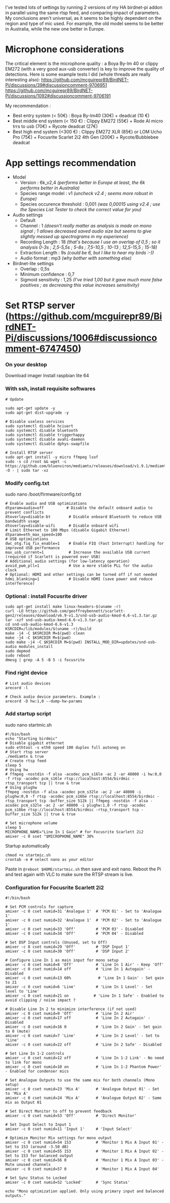 I've tested lots of settings by running 2 versions of my HA birdnet-pi addon in parallel using the same rtsp feed, and comparing impact of parameters. 
My conclusions aren't universal, as it seems to be highly dependent on the region and type of mic used. For example, the old model seems to be better in Australia, while the new one better in Europe.

# Microphone considerations
The critical element is the microphone quality : a Boya By-lm 40 or clippy EM272 (with a very good aux-usb converter) is key to improve the quality of detections. 
Here is some example tests I did (whole threads are really interesting also): https://github.com/mcguirepr89/BirdNET-Pi/discussions/39#discussioncomment-9706951 
https://github.com/mcguirepr89/BirdNET-Pi/discussions/1092#discussioncomment-9706191

My recommendation :
- Best entry system (< 50€) : Boya By-lm40 (30€) + deadcat (10 €)
- Best middle end system (< 150 €) : Clippy EM272 (55€) + Rode AI micro trrs to usb (70€) + Rycote deadcat (27€)
- Best high end system (<300 €) : Clippy EM272 XLR (85€) or LOM Ucho Pro (75€) + Focusrite Scarlet 2i2 4th Gen (200€) + Rycote/Bubblebee deadcat

# App settings recommendation
- Model
    - Version : 6k_v2,4 _(performs better in Europe at least, the 6k performs better in Australia)_
    - Species range model : v1 _(uncheck v2.4 ; seems more robust in Europe)_
    - Species occurence threshold : 0,001 _(was 0,00015 using v2.4 ; use the Species List Tester to check the correct value for you)_
- Audio settings
    - Default
    - Channel : 1 _(doesn't really matter as analysis is made on mono signal ; 1 allows decreased saved audio size but seems to give slightly messed up spectrograms in my experience)_
    - Recording Length : 18 _(that's because I use an overlap of 0,5 ; so it analysis 0-3s ; 2,5-5,5s ; 5-8s ; 7,5-10,5 ; 10-13 ; 12,5-15,5 ; 15-18)_
    - Extraction Length : 9s _(could be 6, but I like to hear my birds :-))_
    - Audio format : mp3 _(why bother with something else)_
- Birdnet-lite settings
    - Overlap : 0,5s
    - Minimum confidence : 0,7
    - Sigmoid sensitivity : 1,25 _(I've tried 1,00 but it gave much more false positives ; as decreasing this value increases sensitivity)_

# Set RTSP server (https://github.com/mcguirepr89/BirdNET-Pi/discussions/1006#discussioncomment-6747450)
### On your desktop
Download imager
Install raspbian lite 64

### With ssh, install requisite softwares
```
# Update

sudo apt-get update -y
sudo apt-get dist-upgrade -y

# Disable useless services
sudo systemctl disable hciuart
sudo systemctl disable bluetooth
sudo systemctl disable triggerhappy
sudo systemctl disable avahi-daemon
sudo systemctl disable dphys-swapfile

# Install RTSP server
sudo apt-get install -y micro ffmpeg lsof
sudo -s cd /root && wget -c https://github.com/bluenviron/mediamtx/releases/download/v1.9.1/mediamtx_v1.9.1_linux_arm64v8.tar.gz -O - | sudo tar -xz
```

### Modify config.txt

sudo nano /boot/firmware/config.txt
```
# Enable audio and USB optimizations
dtparam=audio=off          # Disable the default onboard audio to prevent conflicts
dtoverlay=disable-bt        # Disable onboard Bluetooth to reduce USB bandwidth usage
dtoverlay=disable-wifi      # Disable onboard wifi
# Limit Ethernet to 100 Mbps (disable Gigabit Ethernet)
dtparam=eth_max_speed=100
# USB optimizations
dwc_otg.fiq_fix_enable=1    # Enable FIQ (Fast Interrupt) handling for improved USB performance
max_usb_current=1           # Increase the available USB current (required if Scarlett is powered over USB)
# Additional audio settings (for low-latency operation)
avoid_pwm_pll=1             # Use a more stable PLL for the audio clock
# Optional: HDMI and other settings can be turned off if not needed
hdmi_blanking=1             # Disable HDMI (save power and reduce interference)
```

### Optional : install Focusrite driver
```
sudo apt-get install make linux-headers-$(uname -r)
curl -LO https://github.com/geoffreybennett/scarlett-gen2/releases/download/v6.9-v1.3/snd-usb-audio-kmod-6.6-v1.3.tar.gz
tar -xzf snd-usb-audio-kmod-6.6-v1.3.tar.gz
cd snd-usb-audio-kmod-6.6-v1.3
KSRCDIR=/lib/modules/$(uname -r)/build
make -j4 -C $KSRCDIR M=$(pwd) clean
make -j4 -C $KSRCDIR M=$(pwd)
sudo make -j4 -C $KSRCDIR M=$(pwd) INSTALL_MOD_DIR=updates/snd-usb-audio modules_install
sudo depmod
sudo reboot
dmesg | grep -A 5 -B 5 -i focusrite
```

### Find right device
```
# List audio devices
arecord -l

# Check audio device parameters. Example :
arecord -D hw:1,0 --dump-hw-params
```

### Add startup script
sudo nano startmic.sh
```
#!/bin/bash
echo "Starting birdmic"
# Disable gigabit ethernet
sudo ethtool -s eth0 speed 100 duplex full autoneg on
# Start rtsp server
./mediamtx & true
# Create rtsp feed
sleep 5
# Using hw
# ffmpeg -nostdin -f alsa -acodec pcm_s16le -ac 2 -ar 48000 -i hw:0,0 -f rtsp -acodec pcm_s16le rtsp://localhost:8554/birdmic -rtsp_transport tcp || true & true
# Using plughw
ffmpeg -nostdin -f alsa -acodec pcm_s32le -ac 2 -ar 48000 -i plughw:0,0 -f rtsp -acodec pcm_s16be rtsp://localhost:8554/birdmic -rtsp_transport tcp -buffer_size 512k || ffmpeg -nostdin -f alsa -acodec pcm_s32le -ac 2 -ar 48000 -i plughw:1,0 -f rtsp -acodec pcm_s16be rtsp://localhost:8554/birdmic -rtsp_transport tcp -buffer_size 512k || true & true

# Set microphone volume
sleep 5
MICROPHONE_NAME="Line In 1 Gain" # for Focusrite Scarlett 2i2
amixer -c 0 sset "$MICROPHONE_NAME" 30%

```

Startup automatically
```
chmod +x startmic.sh
crontab -e # select nano as your editor
```
Paste in `@reboot $HOME/startmic.sh` then save and exit nano.
Reboot the Pi and test again with VLC to make sure the RTSP stream is live.

### Configuration for Focusrite Scarlett 2i2

```
#!/bin/bash

# Set PCM controls for capture
amixer -c 0 cset numid=31 'Analogue 1'  # 'PCM 01' - Set to 'Analogue 1'
amixer -c 0 cset numid=32 'Analogue 1'  # 'PCM 02' - Set to 'Analogue 1'
amixer -c 0 cset numid=33 'Off'         # 'PCM 03' - Disabled
amixer -c 0 cset numid=34 'Off'         # 'PCM 04' - Disabled

# Set DSP Input controls (Unused, set to Off)
amixer -c 0 cset numid=29 'Off'         # 'DSP Input 1'
amixer -c 0 cset numid=30 'Off'         # 'DSP Input 2'

# Configure Line In 1 as main input for mono setup
amixer -c 0 cset numid=8 'Off'          # 'Line In 1 Air' - Keep 'Off'
amixer -c 0 cset numid=14 off           # 'Line In 1 Autogain' - Disabled
amixer -c 0 cset numid=13 60%            # 'Line In 1 Gain' - Set gain to 21
amixer -c 0 cset numid=6 'Line'         # 'Line In 1 Level' - Set level to 'Line'
amixer -c 0 cset numid=21 on           # 'Line In 1 Safe' - Enabled to avoid clipping / noise impact ?

# Disable Line In 2 to minimize interference (if not used)
amixer -c 0 cset numid=9 'Off'          # 'Line In 2 Air'
amixer -c 0 cset numid=17 off           # 'Line In 2 Autogain' - Disabled
amixer -c 0 cset numid=16 0             # 'Line In 2 Gain' - Set gain to 0 (mute)
amixer -c 0 cset numid=7 'Line'         # 'Line In 2 Level' - Set to 'Line'
amixer -c 0 cset numid=22 off           # 'Line In 2 Safe' - Disabled

# Set Line In 1-2 controls
amixer -c 0 cset numid=12 off           # 'Line In 1-2 Link' - No need to link for mono
amixer -c 0 cset numid=10 on            # 'Line In 1-2 Phantom Power' - Enabled for condenser mics

# Set Analogue Outputs to use the same mix for both channels (Mono setup)
amixer -c 0 cset numid=23 'Mix A'       # 'Analogue Output 01' - Set to 'Mix A'
amixer -c 0 cset numid=24 'Mix A'       # 'Analogue Output 02' - Same mix as Output 01

# Set Direct Monitor to off to prevent feedback
amixer -c 0 cset numid=53 'Off'         # 'Direct Monitor'

# Set Input Select to Input 1
amixer -c 0 cset numid=11 'Input 1'     # 'Input Select'

# Optimize Monitor Mix settings for mono output
amixer -c 0 cset numid=54 153           # 'Monitor 1 Mix A Input 01' - Set to 153 (around -3.50 dB)
amixer -c 0 cset numid=55 153           # 'Monitor 1 Mix A Input 02' - Set to 153 for balanced output
amixer -c 0 cset numid=56 0             # 'Monitor 1 Mix A Input 03' - Mute unused channels
amixer -c 0 cset numid=57 0             # 'Monitor 1 Mix A Input 04'

# Set Sync Status to Locked
amixer -c 0 cset numid=52 'Locked'      # 'Sync Status'

echo "Mono optimization applied. Only using primary input and balanced outputs."
```
